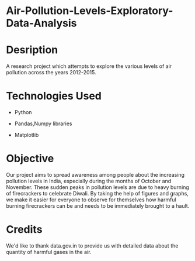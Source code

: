 # Air-Pollution-Levels-Exploratory-Data-Analysis

# Desription
A research project which attempts to explore the various levels of air pollution across the years 2012-2015.

# Technologies Used
  
- Python

- Pandas,Numpy libraries

- Matplotlib

# Objective

Our project aims to spread awareness among people about the increasing pollution levels in India, especially during the months of October and November.
These sudden peaks in pollution levels are due to heavy burning of firecrackers to celebrate Diwali. By taking the help of figures and graphs, we make it easier for everyone to observe for themselves how harmful burning firecrackers can be and needs to be immediately brought to a hault.

# Credits

We'd like to thank data.gov.in to provide us with detailed data about the quantity of harmful gases in the air. 

